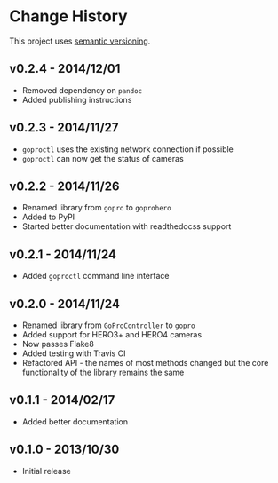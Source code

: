# Change History

This project uses [semantic versioning](http://semver.org/).

## v0.2.4 - 2014/12/01

* Removed dependency on `pandoc`
* Added publishing instructions

## v0.2.3 - 2014/11/27

* `goproctl` uses the existing network connection if possible
* `goproctl` can now get the status of cameras

## v0.2.2 - 2014/11/26

* Renamed library from `gopro` to `goprohero`
* Added to PyPI
* Started better documentation with readthedocss support

## v0.2.1 - 2014/11/24

* Added `goproctl` command line interface

## v0.2.0 - 2014/11/24

* Renamed library from `GoProController` to `gopro`
* Added support for HERO3+ and HERO4 cameras
* Now passes Flake8
* Added testing with Travis CI
* Refactored API - the names of most methods changed but the core functionality of the library remains the same

## v0.1.1 - 2014/02/17

* Added better documentation

## v0.1.0 - 2013/10/30

* Initial release
